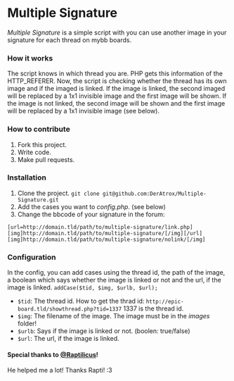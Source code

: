 Multiple Signature
==================

*Multiple Signature* is a simple script with you can use another image in your signature for each thread on mybb boards.

### How it works ###
The script knows in which thread you are. PHP gets this information of the HTTP_REFERER. Now, the script is checking whether the thread has its own image and if the imaged is linked. If the image is linked, the second imaged will be replaced by a 1x1 invisible image and the first image will be shown. If the image is not linked, the second image will be shown and the first image will be replaced by a 1x1 invisible image (see below). 

### How to contribute ###
1. Fork this project.
2. Write code.
3. Make pull requests.

### Installation ###
1. Clone the project. `git clone git@github.com:DerAtrox/Multiple-Signature.git`
2. Add the cases you want to *config.php*. (see below)
3. Change the bbcode of your signature in the forum: 

```
[url=http://domain.tld/path/to/multiple-signature/link.php]
[img]http://domain.tld/path/to/multiple-signature/[/img][/url]
[img]http://domain.tld/path/to/multiple-signature/nolink/[/img]
```

### Configuration ###
In the config, you can add cases using the thread id, the path of the image, a boolean which says whether the image is linked or not and the url, if the image is linked.
`addCase($tid, $img, $urlb, $url);`
* `$tid`: The thread id. How to get the thrad id: `http://epic-board.tld/showthread.php?tid=1337` 1337 is the thread id.
* `$img`: The filename of the image. The image must be in the *images* folder!
* `$urlb`: Says if the image is linked or not. (boolen: true/false)
* `$url`: The url, if the image is linked.

#### Special thanks to [@Raptilicus](https://twitter.com/raptilicus)! ####
He helped me a lot! Thanks Rapti! :3 
